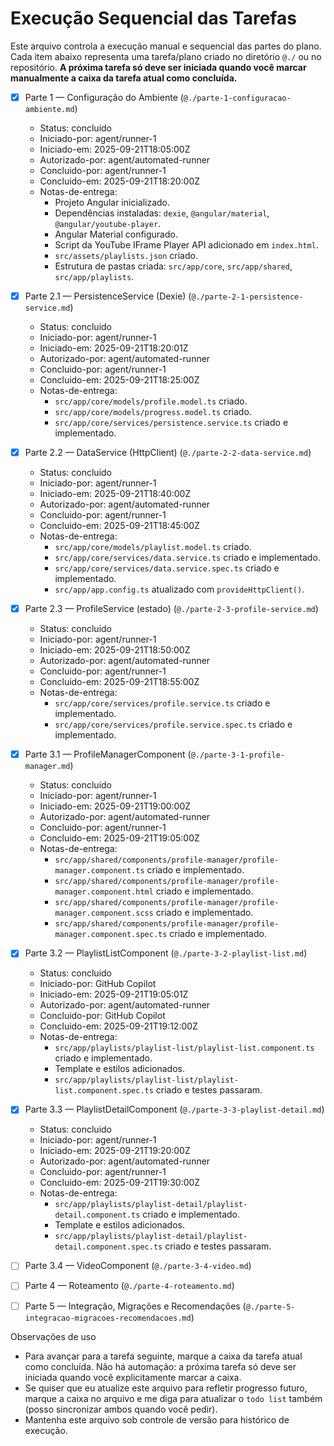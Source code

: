 # Execução Sequencial das Tarefas

Este arquivo controla a execução manual e sequencial das partes do plano. Cada item abaixo representa uma tarefa/plano criado no diretório `@./` ou no repositório. **A próxima tarefa só deve ser iniciada quando você marcar manualmente a caixa da tarefa atual como concluída.**

- [x] Parte 1 — Configuração do Ambiente (`@./parte-1-configuracao-ambiente.md`)
    - Status: concluido
    - Iniciado-por: agent/runner-1
    - Iniciado-em: 2025-09-21T18:05:00Z
    - Autorizado-por: agent/automated-runner
    - Concluido-por: agent/runner-1
    - Concluido-em: 2025-09-21T18:20:00Z
    - Notas-de-entrega:
        - Projeto Angular inicializado.
        - Dependências instaladas: `dexie`, `@angular/material`, `@angular/youtube-player`.
        - Angular Material configurado.
        - Script da YouTube IFrame Player API adicionado em `index.html`.
        - `src/assets/playlists.json` criado.
        - Estrutura de pastas criada: `src/app/core`, `src/app/shared`, `src/app/playlists`.
- [x] Parte 2.1 — PersistenceService (Dexie) (`@./parte-2-1-persistence-service.md`)
    - Status: concluido
    - Iniciado-por: agent/runner-1
    - Iniciado-em: 2025-09-21T18:20:01Z
    - Autorizado-por: agent/automated-runner
    - Concluido-por: agent/runner-1
    - Concluido-em: 2025-09-21T18:25:00Z
    - Notas-de-entrega:
        - `src/app/core/models/profile.model.ts` criado.
        - `src/app/core/models/progress.model.ts` criado.
        - `src/app/core/services/persistence.service.ts` criado e implementado.

- [x] Parte 2.2 — DataService (HttpClient) (`@./parte-2-2-data-service.md`)
    - Status: concluido
    - Iniciado-por: agent/runner-1
    - Iniciado-em: 2025-09-21T18:40:00Z
    - Autorizado-por: agent/automated-runner
    - Concluido-por: agent/runner-1
    - Concluido-em: 2025-09-21T18:45:00Z
    - Notas-de-entrega:
        - `src/app/core/models/playlist.model.ts` criado.
        - `src/app/core/services/data.service.ts` criado e implementado.
        - `src/app/core/services/data.service.spec.ts` criado e implementado.
        - `src/app/app.config.ts` atualizado com `provideHttpClient()`.

- [x] Parte 2.3 — ProfileService (estado) (`@./parte-2-3-profile-service.md`)
    - Status: concluido
    - Iniciado-por: agent/runner-1
    - Iniciado-em: 2025-09-21T18:50:00Z
    - Autorizado-por: agent/automated-runner
    - Concluido-por: agent/runner-1
    - Concluido-em: 2025-09-21T18:55:00Z
    - Notas-de-entrega:
        - `src/app/core/services/profile.service.ts` criado e implementado.
        - `src/app/core/services/profile.service.spec.ts` criado e implementado.

- [x] Parte 3.1 — ProfileManagerComponent (`@./parte-3-1-profile-manager.md`)
    - Status: concluido
    - Iniciado-por: agent/runner-1
    - Iniciado-em: 2025-09-21T19:00:00Z
    - Autorizado-por: agent/automated-runner
    - Concluido-por: agent/runner-1
    - Concluido-em: 2025-09-21T19:05:00Z
    - Notas-de-entrega:
        - `src/app/shared/components/profile-manager/profile-manager.component.ts` criado e implementado.
        - `src/app/shared/components/profile-manager/profile-manager.component.html` criado e implementado.
        - `src/app/shared/components/profile-manager/profile-manager.component.scss` criado e implementado.
        - `src/app/shared/components/profile-manager/profile-manager.component.spec.ts` criado e implementado.

- [x] Parte 3.2 — PlaylistListComponent (`@./parte-3-2-playlist-list.md`)
    - Status: concluido
    - Iniciado-por: GitHub Copilot
    - Iniciado-em: 2025-09-21T19:05:01Z
    - Autorizado-por: agent/automated-runner
    - Concluido-por: GitHub Copilot
    - Concluido-em: 2025-09-21T19:12:00Z
    - Notas-de-entrega:
        - `src/app/playlists/playlist-list/playlist-list.component.ts` criado e implementado.
        - Template e estilos adicionados.
        - `src/app/playlists/playlist-list/playlist-list.component.spec.ts` criado e testes passaram.
 - [x] Parte 3.3 — PlaylistDetailComponent (`@./parte-3-3-playlist-detail.md`)
    - Status: concluido
    - Iniciado-por: agent/runner-1
    - Iniciado-em: 2025-09-21T19:20:00Z
    - Autorizado-por: agent/automated-runner
    - Concluido-por: agent/runner-1
    - Concluido-em: 2025-09-21T19:30:00Z
    - Notas-de-entrega:
        - `src/app/playlists/playlist-detail/playlist-detail.component.ts` criado e implementado.
        - Template e estilos adicionados.
        - `src/app/playlists/playlist-detail/playlist-detail.component.spec.ts` criado e testes passaram.
- [ ] Parte 3.4 — VideoComponent (`@./parte-3-4-video.md`)
- [ ] Parte 4 — Roteamento (`@./parte-4-roteamento.md`)
- [ ] Parte 5 — Integração, Migrações e Recomendações (`@./parte-5-integracao-migracoes-recomendacoes.md`)

Observações de uso

- Para avançar para a tarefa seguinte, marque a caixa da tarefa atual como concluída. Não há automação: a próxima tarefa só deve ser iniciada quando você explicitamente marcar a caixa.
- Se quiser que eu atualize este arquivo para refletir progresso futuro, marque a caixa no arquivo e me diga para atualizar o `todo list` também (posso sincronizar ambos quando você pedir).
- Mantenha este arquivo sob controle de versão para histórico de execução.
